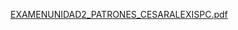 [EXAMENUNIDAD2_PATRONES_CESARALEXISPC.pdf](https://github.com/user-attachments/files/22963202/EXAMENUNIDAD2_PATRONES_CESARALEXISPC.pdf)
